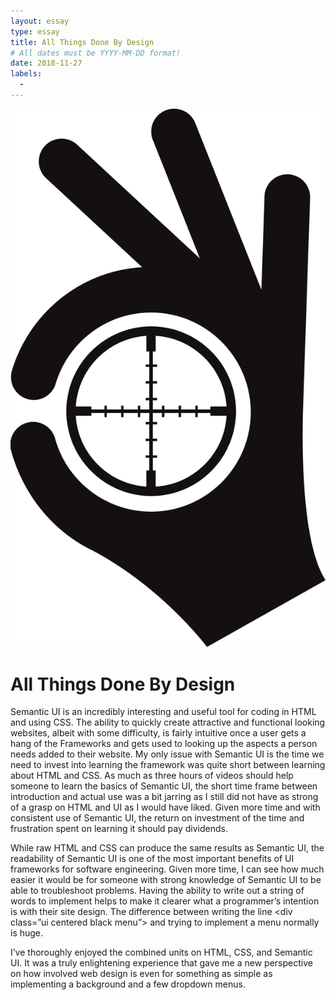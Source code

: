 ```yaml
---
layout: essay
type: essay
title: All Things Done By Design
# All dates must be YYYY-MM-DD format!
date: 2018-11-27
labels:
  - 
---
```


<img class="ui tiny left circular floated image" src="../images/oktarget.jpg">

<h1>All Things Done By Design</h1>

Semantic UI is an incredibly interesting and useful tool for coding in HTML and using CSS. The ability to quickly create attractive and functional looking websites, albeit with some difficulty, is fairly intuitive once a user gets a hang of the Frameworks and gets used to looking up the aspects a person needs added to their website. My only issue with Semantic UI is the time we need to invest into learning the framework was quite short between learning about HTML and CSS. As much as three hours of videos should help someone to learn the basics of Semantic UI, the short time frame between introduction and actual use was a bit jarring as I still did not have as strong of a grasp on HTML and UI as I would have liked. Given more time and with consistent use of Semantic UI, the return on investment of the time and frustration spent on learning it should pay dividends.

While raw HTML and CSS can produce the same results as Semantic UI, the readability of Semantic UI is one of the most important benefits of UI frameworks for software engineering. Given more time, I can see how much easier it would be for someone with strong knowledge of Semantic UI to be able to troubleshoot problems.  Having the ability to write out a string of words to implement helps to make it clearer what a programmer’s intention is with their site design. The difference between writing the line <div class=”ui centered black menu”> and trying to implement a menu normally is huge. 

I’ve thoroughly enjoyed the combined units on HTML, CSS, and Semantic UI. It was a truly enlightening experience that gave me a new perspective on how involved web design is even for something as simple as implementing a background and a few dropdown menus.
